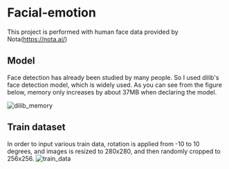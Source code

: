 # Facial-emotion

This project is performed with human face data provided by Nota(https://nota.ai/)

## Model
Face detection has already been studied by many people.
So I used dilib's face detection model, which is widely used.
As you can see from the figure below, memory only increases by about 37MB when declaring the model.

![dilib_memory](https://user-images.githubusercontent.com/45653968/100174837-98888c80-2f10-11eb-9769-64b4f869fbe9.JPG)

## Train dataset
In order to input various train data, rotation is applied from -10 to 10 degrees,
and images is resized to 280x280, and then randomly cropped to 256x256.
![train_data](https://user-images.githubusercontent.com/45653968/100174453-d1743180-2f0f-11eb-8971-c834d560df14.JPG)
